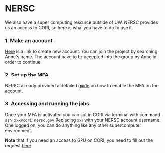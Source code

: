 # NERSC

We also have a super computing resource outside of UW. NERSC provides us an access to CORI, so here is what you have to do to use it.

### 1. Make an account
[Here](https://iris.nersc.gov/add-user) is a link to create new account. You can join the project by searching Anne's name. The account have to be accepted into the group by Anne in order to continue

### 2. Set up the MFA
NERSC already provided a detailed [guide](https://docs.nersc.gov/connect/mfa/) on how to enable the MFA on the account.

### 3. Accessing and running the jobs
Once your MFA is activated you can got in CORI via terminal with command `ssh xxx@cori.nersc.gov` Replacing `xxx` with your NERSC account username.
One logged on, you can do anything like any other supercomputer environment.

**Note** that if you need an access to GPU on CORI, you need to fill out the request [here](https://nersc.servicenowservices.com/com.glideapp.servicecatalog_cat_item_view.do?v=1&sysparm_id=a715ed9edbe0ff00200f7d321f9619f5&sysparm_link_parent=e15706fc0a0a0aa7007fc21e1ab70c2f&sysparm_catalog=e0d08b13c3330100c8b837659bba8fb4&sysparm_catalog_view=catalog_default&sysparm_view=catalog_default)
